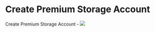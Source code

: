 # Create Premium Storage Account

Create Premium Storage Account  - <a href="https://azuredeploy.net" target="_blank">
    <img src="http://azuredeploy.net/deploybutton.png"/>
</a>
